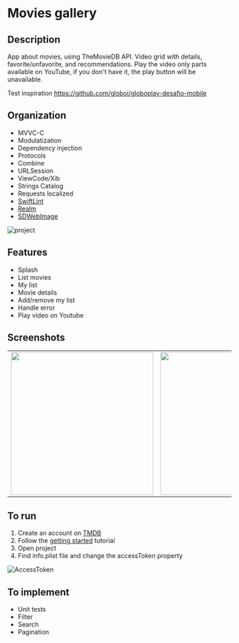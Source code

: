 # Movies gallery

## Description
App about movies, using TheMovieDB API.
Video grid with details, favorite/unfavorite, and recommendations. Play the video only parts available on YouTube, if you don't have it, the play button will be unavailable.

Test inspiration https://github.com/globoi/globoplay-desafio-mobile

## Organization

- MVVC-C
- Modulatization
- Dependency injection
- Protocols
- Combine
- URLSession
- ViewCode/Xib
- Strings Catalog
- Requests localized
- [SwiftLint](https://github.com/realm/SwiftLint)
- [Realm](http://realm.io/)
- [SDWebImage](https://sdwebimage.github.io)

![project](https://github.com/lcastagnoli/gallery/assets/50826360/ffcfe587-949c-4779-9a58-17c35a4a322a)

## Features

- Splash
- List movies
- My list
- Movie details
- Add/remove my list
- Handle error
- Play video on Youtube

## Screenshots
|   |   |   |   |   |   |
|---|---|---|---|---|---|
|<img src="https://github.com/lcastagnoli/gallery/assets/50826360/84d486fd-4e6a-40eb-93cc-18697e6b1eac" width="320">|<img src="https://github.com/lcastagnoli/gallery/assets/50826360/62d47fa6-098d-4dc5-ab45-d927b4934d82" width="320">|<img src="https://github.com/lcastagnoli/gallery/assets/50826360/9d4f308b-1356-4270-be86-2c67c264da31" width="320">|<img src="https://github.com/lcastagnoli/gallery/assets/50826360/1ae70b49-82dc-4324-bb63-156bd3a9ac33" width="320">|<img src="https://github.com/lcastagnoli/gallery/assets/50826360/30a92d0b-1235-4832-86df-07610320791f" width="320">|<img src="https://github.com/lcastagnoli/gallery/assets/50826360/27b278dc-0513-4746-9e6a-4f162e271452" width="320">|

## To run

1. Create an account on [TMDB](https://www.themoviedb.org)
2. Follow the [getting started](https://developer.themoviedb.org/docs/getting-started) tutorial
3. Open project
4. Find info.plist file and change the accessToken property

![AccessToken](https://github.com/lcastagnoli/gallery/assets/50826360/d9354ad3-2f11-42bc-b2de-55a47f307ad0)

## To implement

- Unit tests
- Filter
- Search
- Pagination

